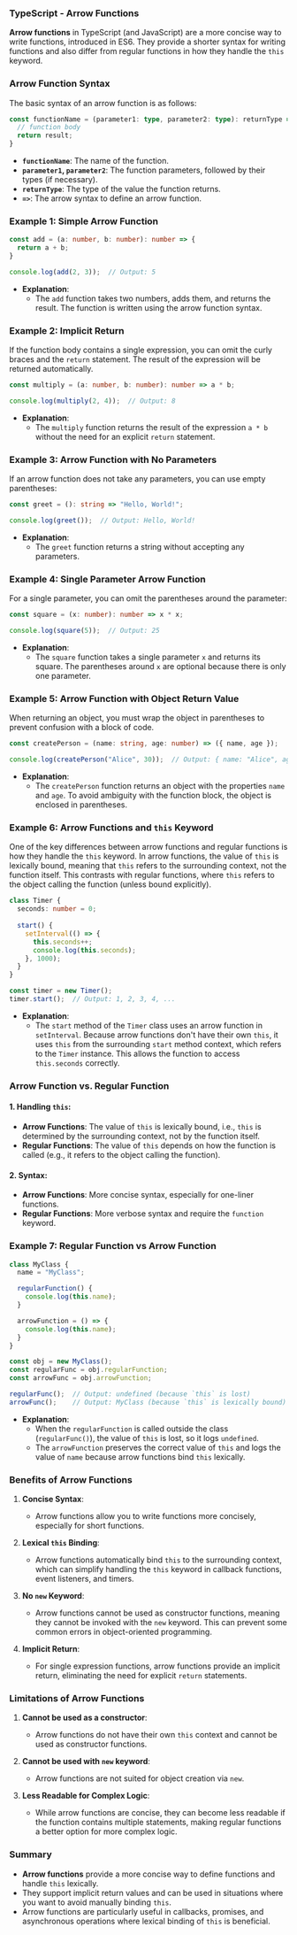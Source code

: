 ### TypeScript - Arrow Functions

**Arrow functions** in TypeScript (and JavaScript) are a more concise way to write functions, introduced in ES6. They provide a shorter syntax for writing functions and also differ from regular functions in how they handle the `this` keyword.

### **Arrow Function Syntax**

The basic syntax of an arrow function is as follows:

```typescript
const functionName = (parameter1: type, parameter2: type): returnType => {
  // function body
  return result;
}
```

- **`functionName`**: The name of the function.
- **`parameter1`, `parameter2`**: The function parameters, followed by their types (if necessary).
- **`returnType`**: The type of the value the function returns.
- **`=>`**: The arrow syntax to define an arrow function.

### **Example 1: Simple Arrow Function**

```typescript
const add = (a: number, b: number): number => {
  return a + b;
}

console.log(add(2, 3));  // Output: 5
```

- **Explanation**: 
  - The `add` function takes two numbers, adds them, and returns the result. The function is written using the arrow function syntax.

### **Example 2: Implicit Return**

If the function body contains a single expression, you can omit the curly braces and the `return` statement. The result of the expression will be returned automatically.

```typescript
const multiply = (a: number, b: number): number => a * b;

console.log(multiply(2, 4));  // Output: 8
```

- **Explanation**:
  - The `multiply` function returns the result of the expression `a * b` without the need for an explicit `return` statement.

### **Example 3: Arrow Function with No Parameters**

If an arrow function does not take any parameters, you can use empty parentheses:

```typescript
const greet = (): string => "Hello, World!";

console.log(greet());  // Output: Hello, World!
```

- **Explanation**:
  - The `greet` function returns a string without accepting any parameters.

### **Example 4: Single Parameter Arrow Function**

For a single parameter, you can omit the parentheses around the parameter:

```typescript
const square = (x: number): number => x * x;

console.log(square(5));  // Output: 25
```

- **Explanation**:
  - The `square` function takes a single parameter `x` and returns its square. The parentheses around `x` are optional because there is only one parameter.

### **Example 5: Arrow Function with Object Return Value**

When returning an object, you must wrap the object in parentheses to prevent confusion with a block of code.

```typescript
const createPerson = (name: string, age: number) => ({ name, age });

console.log(createPerson("Alice", 30));  // Output: { name: "Alice", age: 30 }
```

- **Explanation**:
  - The `createPerson` function returns an object with the properties `name` and `age`. To avoid ambiguity with the function block, the object is enclosed in parentheses.

### **Example 6: Arrow Functions and `this` Keyword**

One of the key differences between arrow functions and regular functions is how they handle the `this` keyword. In arrow functions, the value of `this` is lexically bound, meaning that `this` refers to the surrounding context, not the function itself. This contrasts with regular functions, where `this` refers to the object calling the function (unless bound explicitly).

```typescript
class Timer {
  seconds: number = 0;
  
  start() {
    setInterval(() => {
      this.seconds++;
      console.log(this.seconds);
    }, 1000);
  }
}

const timer = new Timer();
timer.start();  // Output: 1, 2, 3, 4, ...
```

- **Explanation**:
  - The `start` method of the `Timer` class uses an arrow function in `setInterval`. Because arrow functions don't have their own `this`, it uses `this` from the surrounding `start` method context, which refers to the `Timer` instance. This allows the function to access `this.seconds` correctly.

### **Arrow Function vs. Regular Function**

#### **1. Handling `this`:**

- **Arrow Functions**: The value of `this` is lexically bound, i.e., `this` is determined by the surrounding context, not by the function itself.
- **Regular Functions**: The value of `this` depends on how the function is called (e.g., it refers to the object calling the function).

#### **2. Syntax:**

- **Arrow Functions**: More concise syntax, especially for one-liner functions.
- **Regular Functions**: More verbose syntax and require the `function` keyword.

### **Example 7: Regular Function vs Arrow Function**

```typescript
class MyClass {
  name = "MyClass";

  regularFunction() {
    console.log(this.name);
  }

  arrowFunction = () => {
    console.log(this.name);
  }
}

const obj = new MyClass();
const regularFunc = obj.regularFunction;
const arrowFunc = obj.arrowFunction;

regularFunc();  // Output: undefined (because `this` is lost)
arrowFunc();    // Output: MyClass (because `this` is lexically bound)
```

- **Explanation**:
  - When the `regularFunction` is called outside the class (`regularFunc()`), the value of `this` is lost, so it logs `undefined`.
  - The `arrowFunction` preserves the correct value of `this` and logs the value of `name` because arrow functions bind `this` lexically.

### **Benefits of Arrow Functions**

1. **Concise Syntax**:
   - Arrow functions allow you to write functions more concisely, especially for short functions.
   
2. **Lexical `this` Binding**:
   - Arrow functions automatically bind `this` to the surrounding context, which can simplify handling the `this` keyword in callback functions, event listeners, and timers.

3. **No `new` Keyword**:
   - Arrow functions cannot be used as constructor functions, meaning they cannot be invoked with the `new` keyword. This can prevent some common errors in object-oriented programming.

4. **Implicit Return**:
   - For single expression functions, arrow functions provide an implicit return, eliminating the need for explicit `return` statements.

### **Limitations of Arrow Functions**

1. **Cannot be used as a constructor**:
   - Arrow functions do not have their own `this` context and cannot be used as constructor functions.

2. **Cannot be used with `new` keyword**:
   - Arrow functions are not suited for object creation via `new`.

3. **Less Readable for Complex Logic**:
   - While arrow functions are concise, they can become less readable if the function contains multiple statements, making regular functions a better option for more complex logic.

### **Summary**

- **Arrow functions** provide a more concise way to define functions and handle `this` lexically.
- They support implicit return values and can be used in situations where you want to avoid manually binding `this`.
- Arrow functions are particularly useful in callbacks, promises, and asynchronous operations where lexical binding of `this` is beneficial.
